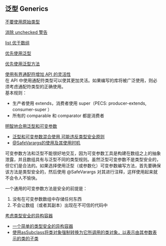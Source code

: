 ## 泛型 Generics  

[不要使用原始类型](UseRawType.java)    

[消除 unchecked 警告]()   

[list 优于数组](Covariant.java)   

[优先使用泛型](BoundedWildcards4API.java)  

[优先使用泛型方法](BoundedWildcards4API.java)  

[使用有界通配符增加 API 的灵活性](BoundedWildcards4API.java)  
在 API 中使用通配符类型可以使其更加灵活。如果编写的库将被广泛使用，则必须考虑通配符类型的正确使用。  
基本规则：  
- 生产者使用 extends，消费者使用 super（PECS: producer-extends, consumer-super ）
- 所有的 comparable 和 comparator 都是消费者

[明智地合用泛型和可变参数](mixing)   
- [泛型和可变参数混合使用 可能违反类型安全原则](mixing/MixingGenericsVarargs.java)  
- [@SafeVarargs的使用及其使用时机](mixing/SafeVarargsUse.java)  

可变参数方法和泛型不能很好地交互，因为可变参数工具是构建在数组之上的抽象泄露，并且数组具有与泛型不同的类型规则。虽然泛型可变参数不是类型安全的，但它们是合法的。如果选择使用泛型（或参数化）可变参数编写方法，首先要确保该方法是类型安全的，然后使用 @SafeVarargs 对其进行注释，这样使用起来就不会令人不愉快。  

一个通用的可变参数方法是安全的前提是：
 1. 没有在可变参数数组中存储任何东西
 2. 不会让数组（或者其副本）出现在不可信的代码中

[考虑类型安全的异构容器](heterogeneous)  
- [一个简单的类型安全的异构容器](heterogeneous/Favorites.java) 
- [使用asSubclass将类对象强制转换为它所调用的类对象，以表示由其参数表示的类的子类](heterogeneous/AnnotationMain.java)
